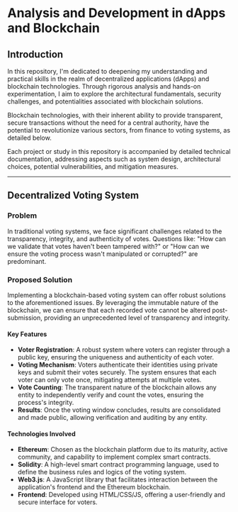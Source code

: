# Analysis and Development in dApps and Blockchain

## Introduction

In this repository, I'm dedicated to deepening my understanding and practical skills in the realm of decentralized applications (dApps) and blockchain technologies. Through rigorous analysis and hands-on experimentation, I aim to explore the architectural fundamentals, security challenges, and potentialities associated with blockchain solutions.

Blockchain technologies, with their inherent ability to provide transparent, secure transactions without the need for a central authority, have the potential to revolutionize various sectors, from finance to voting systems, as detailed below.

Each project or study in this repository is accompanied by detailed technical documentation, addressing aspects such as system design, architectural choices, potential vulnerabilities, and mitigation measures.

----------

## Decentralized Voting System

### Problem

In traditional voting systems, we face significant challenges related to the transparency, integrity, and authenticity of votes. Questions like: "How can we validate that votes haven't been tampered with?" or "How can we ensure the voting process wasn't manipulated or corrupted?" are predominant.

### Proposed Solution

Implementing a blockchain-based voting system can offer robust solutions to the aforementioned issues. By leveraging the immutable nature of the blockchain, we can ensure that each recorded vote cannot be altered post-submission, providing an unprecedented level of transparency and integrity.

#### Key Features

-   **Voter Registration**: A robust system where voters can register through a public key, ensuring the uniqueness and authenticity of each voter.
-   **Voting Mechanism**: Voters authenticate their identities using private keys and submit their votes securely. The system ensures that each voter can only vote once, mitigating attempts at multiple votes.
-   **Vote Counting**: The transparent nature of the blockchain allows any entity to independently verify and count the votes, ensuring the process's integrity.
-   **Results**: Once the voting window concludes, results are consolidated and made public, allowing verification and auditing by any entity.

#### Technologies Involved

-   **Ethereum**: Chosen as the blockchain platform due to its maturity, active community, and capability to implement complex smart contracts.
-   **Solidity**: A high-level smart contract programming language, used to define the business rules and logics of the voting system.
-   **Web3.js**: A JavaScript library that facilitates interaction between the application's frontend and the Ethereum blockchain.
-   **Frontend**: Developed using HTML/CSS/JS, offering a user-friendly and secure interface for voters.
